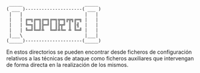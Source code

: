      _____                       _____ 
    ( ___ )---------------------( ___ )
     |   |                       |   | 
     |   | ╔═╗╔═╗╔═╗╔═╗╦═╗╔╦╗╔═╗ |   | 
     |   | ╚═╗║ ║╠═╝║ ║╠╦╝ ║ ║╣  |   | 
     |   | ╚═╝╚═╝╩  ╚═╝╩╚═ ╩ ╚═╝ |   | 
     |___\                       |___| 
    (_____)---------------------(_____)

En estos directorios se pueden encontrar 
desde ficheros de configuración relativos
a las técnicas de ataque como ficheros
auxiliares que intervengan de forma directa
en la realización de los mismos.
